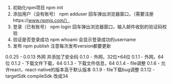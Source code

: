 1. 初始化npm项目
npm init 
2. 添加用户（没有账号）
npm adduser
回车弹出浏览器窗口，（需要注册https://www.npmjs.com/）
3. 登录（已有账号）
npm login
回车弹出浏览器窗口，输入邮件收到的验证码校验
4. 验证是否登录成功
npm whoami
会显示登录成功的username
5. 发布
npm publish
注意每次发布version都要更新

0.0.25 - 0.0.13 外网 并添加了安全码
0.1.0 - 外网，32位+64位
0.1.1 - 外网，64位 
0.1.2 - 下载文件下载，64
0.1.3 - 下载文件信息，64
0.1.4 - file调整
0.1.6 - 允许react，react-native的版本高于默认版本
0.1.9 - file下载bug调整
0.1.12 - targetSdk compileSdk 改成34